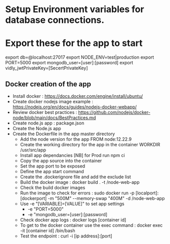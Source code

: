 # Setup Environment variables for database connections.
#
# Export these for the app to start
export db=@localhost:27017
export NODE_ENV=test|production
export PORT=5000
export mongodb_user=[user]:[password]
export vidly_jwtPrivateKey=[SecertPrivateKey]


## Docker creation of the app 
- Install docker : https://docs.docker.com/engine/install/ubuntu/
- Create docker nodejs image example : https://nodejs.org/en/docs/guides/nodejs-docker-webapp/
- Review docker best practices : https://github.com/nodejs/docker-node/blob/main/docs/BestPractices.md 
- Create node.js app : package.json
- Create the Node.js app
- Create the Dockerfile in the app master directory
    - Add the node version for the app FROM node:12.22.9
    - Create the working directory for the app in the container WORKDIR /usr/src/app
    - Install app dependancies [NB] for Prod run npm ci
    - Copy the app source into the container
    - Set the app port to be exposed
    - Define the app start command
    - Create the .dockerignore file and add the exclude list
    - Build the docker image : docker build . -t <your username>/node-web-app
    - Check the build docker images
    - Run the image to check for errors : sudo docker run -p [localport]:[dockerport] -m "500M" --memory-swap "400M" -d <username>/node-web-app
    - Use -e "[VARIABLE]=[VALUE]" to set app settings
        - -e "PORT=5000"
        - -e "mongodb_user=[user]:[password]
    - Check docker app logs  : docker logs [container id]
    - To get to the docker container use the exec command : docker exec -it [container id] /bin/bash
    - Test the endpoint : curl -i [ip address]:[port]

